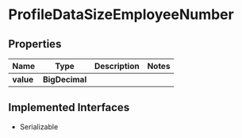 

# ProfileDataSizeEmployeeNumber


## Properties

Name | Type | Description | Notes
------------ | ------------- | ------------- | -------------
**value** | **BigDecimal** |  | 


## Implemented Interfaces

* Serializable


